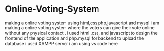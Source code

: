 # Online-Voting-System
making a online voting system using html,css,php,javascript and mysql
i am making a online voting system where the voters can give their vote online without any physical contact 
.
i used html ,css, and javascript to design the frontend of the application
and php.mysql for backend
to upload the database i used XAMPP server 
i am using vs code here
